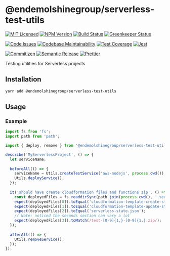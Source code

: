 # @endemolshinegroup/serverless-test-utils

[![MIT Licensed][icon-license]][link-license]
[![NPM Version][icon-npm]][link-npm]
[![Build Status][icon-ci]][link-ci]
[![Greenkeeper Status][icon-greenkeeper]][link-greenkeeper]

[![Code Issues][icon-issues]][link-issues]
[![Codebase Maintainability][icon-maintainability]][link-maintainability]
[![Test Coverage][icon-coverage]][link-coverage]
[![Jest][icon-jest]][link-jest]

[![Commitizen][icon-commitizen]][link-commitizen]
[![Semantic Release][icon-semantic-release]][link-semantic-release]
[![Prettier][icon-prettier]][link-prettier]

Testing utilities for Serverless projects

## Installation

```bash
yarn add @endemolshinegroup/serverless-test-utils
```

## Usage



### Example

```typescript
import fs from 'fs';
import path from 'path';

import { deploy, remove } from '@endemolshinegroup/serverless-test-utils';

describe('MyServerlessProject', () => {
  let serviceName;
  
  beforeAll(() => {
    serviceName = Utils.createTestService('aws-nodejs', process.cwd());
    Utils.deployService();
  });
  
  it('should have create cloudformation files and functions zip', () => {
    const deployedFiles = fs.readdirSync(path.join(process.cwd(), '.serverless'));
    expect(deployedFiles[0]).toEqual('cloudformation-template-create-stack.json');
    expect(deployedFiles[1]).toEqual('cloudformation-template-update-stack.json');
    expect(deployedFiles[2]).toEqual('serverless-state.json');
    // Note: noticed the seconds section can vary a lot
    expect(deployedFiles[3]).toMatch(/test-[0-9]{1,}-[0-9]{1,}.zip/);
  });
  
  afterAll(() => {
    Utils.removeService();
  });
});
```

[icon-license]: https://img.shields.io/github/license/EndemolShineGroup/serverless-test-utils.svg?longCache=true&style=flat-square
[link-license]: LICENSE
[icon-npm]: https://img.shields.io/npm/v/@endemolshinegroup/serverless-test-utils.svg?longCache=true&style=flat-square
[link-npm]: https://www.npmjs.com/package/@endemolshinegroup/serverless-test-utils
[icon-ci]: https://img.shields.io/travis/com/EndemolShineGroup/serverless-test-utils.svg?longCache=true&style=flat-square
[link-ci]: https://travis-ci.com/EndemolShineGroup/serverless-test-utils
[icon-greenkeeper]: https://img.shields.io/badge/greenkeeper-enabled-brightgreen.svg?longCache=true&style=flat-square
[link-greenkeeper]: https://greenkeeper.io/

[icon-issues]: https://img.shields.io/codeclimate/issues/EndemolShineGroup/serverless-test-utils.svg?longCache=true&style=flat-square
[link-issues]: https://codeclimate.com/github/EndemolShineGroup/serverless-test-utils/issues
[icon-maintainability]: https://img.shields.io/codeclimate/maintainability/EndemolShineGroup/serverless-test-utils.svg?longCache=true&style=flat-square
[link-maintainability]: https://codeclimate.com/github/EndemolShineGroup/serverless-test-utils
[icon-coverage]: https://img.shields.io/codecov/c/github/EndemolShineGroup/serverless-test-utils/develop.svg?longCache=true&style=flat-square
[link-coverage]: https://codecov.io/gh/EndemolShineGroup/serverless-test-utils

[icon-jest]: https://img.shields.io/badge/tested_with-jest-99424f.svg?longCache=true&style=flat-square
[link-jest]: https://jestjs.io/

[icon-commitizen]: https://img.shields.io/badge/commitizen-friendly-brightgreen.svg?longCache=true&style=flat-square
[link-commitizen]: http://commitizen.github.io/cz-cli/
[icon-semantic-release]: https://img.shields.io/badge/%20%20%F0%9F%93%A6%F0%9F%9A%80-semantic--release-e10079.svg?longCache=true&style=flat-square
[link-semantic-release]: https://semantic-release.gitbooks.io/semantic-release/
[icon-prettier]: https://img.shields.io/badge/code_style-prettier-ff69b4.svg?longCache=true&style=flat-square
[link-prettier]: https://prettier.io/

